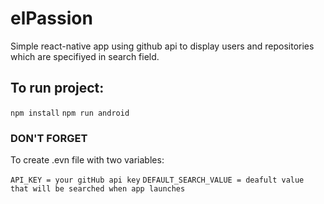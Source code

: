 # elPassion

Simple react-native app using github api to display users and repositories which are specifiyed in search field.

## To run project:

`npm install`
`npm run android`

### DON'T FORGET

To create .evn file with two variables:

`API_KEY = your gitHub api key`
`DEFAULT_SEARCH_VALUE = deafult value that will be searched when app launches`
